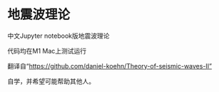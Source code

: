 # 地震波理论
中文Jupyter notebook版地震波理论

代码均在M1 Mac上测试运行

翻译自“https://github.com/daniel-koehn/Theory-of-seismic-waves-II”

自学，并希望可能帮助其他人。
